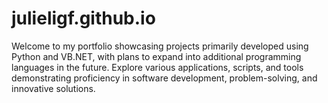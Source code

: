 # julieligf.github.io
Welcome to my portfolio showcasing projects primarily developed using Python and VB.NET, with plans to expand into additional programming languages in the future. Explore various applications, scripts, and tools demonstrating proficiency in software development, problem-solving, and innovative solutions.
